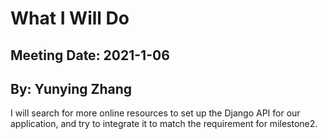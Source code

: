 # What I Will Do

## Meeting Date: 2021-1-06

## By: Yunying Zhang

I will search for more online resources to set up the Django API for our application, and try to integrate it to match the requirement for milestone2.

